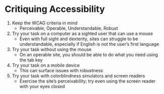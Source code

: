 # Critiquing Accessibility

1.  Keep the WCAG criteria in mind
    * Perceivable, Operable, Understandable, Robust
2.  Try your task on a computer as a sighted user that can use a mouse
    * Even with full sight and dexterity, sites can struggle to be understandable, especially if English is not the user’s first language
3.  Try your task without using the mouse
    * On an operable site, you should be able to do what you need using the tab key
4.  Try your task on a mobile device
    * This can surface issues with robustness
5.  Try your task with colorblindness simulators and screen readers
    * Exercise the site’s perceivability; try even using the screen reader with your eyes closed
